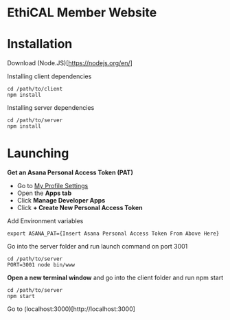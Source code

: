 # EthiCAL Member Website

# Installation

Download (Node.JS)[https://nodejs.org/en/]

Installing client dependencies
```
cd /path/to/client
npm install
```

Installing server dependencies
```
cd /path/to/server
npm install
```

# Launching

**Get an Asana Personal Access Token (PAT)**
 * Go to [My Profile Settings](https://app.asana.com/-/user_settings)
 * Open the **Apps tab**
 * Click **Manage Developer Apps**
 * Click **+ Create New Personal Access Token**


Add Environment variables
```
export ASANA_PAT={Insert Asana Personal Access Token From Above Here}
```

Go into the server folder and run launch command on port 3001
```
cd /path/to/server
PORT=3001 node bin/www
```

**Open a new terminal window** and go into the client folder and run npm start
```
cd /path/to/server
npm start
```

Go to (localhost:3000)[http://localhost:3000]
